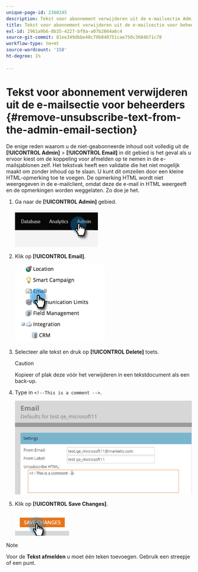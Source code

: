 ```yaml
---
unique-page-id: 2360245
description: Tekst voor abonnement verwijderen uit de e-mailsectie Admin - Marketo Docs - Productdocumentatie
title: Tekst voor abonnement verwijderen uit de e-mailsectie voor beheerders
exl-id: 2961a9b6-8b35-4227-bf8a-a07b2664a6c4
source-git-commit: 81ee349dbbe48c70b040751cae750c3684b71c78
workflow-type: tm+mt
source-wordcount: '158'
ht-degree: 1%

---
```


# Tekst voor abonnement verwijderen uit de e-mailsectie voor beheerders {#remove-unsubscribe-text-from-the-admin-email-section}

De enige reden waarom u de niet-geabonneerde inhoud ooit volledig uit de **[!UICONTROL Admin]** > **[!UICONTROL Email]** in dit gebied is het geval als u ervoor kiest om de koppeling voor afmelden op te nemen in de e-mailsjablonen zelf. Het tekstvak heeft een validatie die het niet mogelijk maakt om zonder inhoud op te slaan. U kunt dit omzeilen door een kleine HTML-opmerking toe te voegen. De opmerking HTML wordt niet weergegeven in de e-mailclient, omdat deze de e-mail in HTML weergeeft en de opmerkingen worden weggelaten. Zo doe je het.

1. Ga naar de **[!UICONTROL Admin]** gebied.

   ![](assets/remove-unsubscribe-text-from-the-admin-email-section-1.png)

1. Klik op **[!UICONTROL Email]**.

   ![](assets/remove-unsubscribe-text-from-the-admin-email-section-2.png)

1. Selecteer alle tekst en druk op **[!UICONTROL Delete]** toets.

   >[!CAUTION]
   >
   >Kopieer of plak deze vóór het verwijderen in een tekstdocument als een back-up.

1. Type in `<!--This is a comment -->`.

   ![](assets/remove-unsubscribe-text-from-the-admin-email-section-3.png)

1. Klik op **[!UICONTROL Save Changes]**.

   ![](assets/remove-unsubscribe-text-from-the-admin-email-section-4.png)

>[!NOTE]
>
>Voor de **Tekst afmelden** u moet één teken toevoegen. Gebruik een streepje of een punt.
